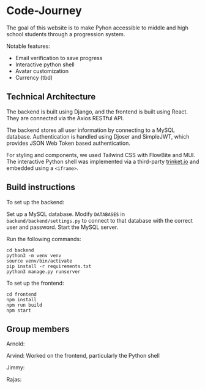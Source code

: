 # Code-Journey

The goal of this website is to make Pyhon accessible to middle and high school students through a progression system.

Notable features:
* Email verification to save progress
* Interactive python shell
* Avatar customization
* Currency (tbd)

## Technical Architecture

The backend is built using Django, and the frontend is built using React. They are connected via the Axios RESTful API.

The backend stores all user information by connecting to a MySQL database. Authentication is handled using Djoser and SimpleJWT, which provides JSON Web Token based authentication.

For styling and components, we used Tailwind CSS with FlowBite and MUI. The interactive Python shell was implemented via a third-party [trinket.io](https://trinket.io) and embedded using a `<iframe>`.

## Build instructions

To set up the backend:

Set up a MySQL database. Modify `DATABASES` in `backend/backend/settings.py` to connect to that database with the correct user and password. Start the MySQL server.

Run the following commands:
```
cd backend
python3 -m venv venv
source venv/bin/activate
pip install -r requirements.txt
python3 manage.py runserver
```

To set up the frontend:
```
cd frontend
npm install
npm run build
npm start
```

## Group members

Arnold:

Arvind: Worked on the frontend, particularly the Python shell

Jimmy:

Rajas:
